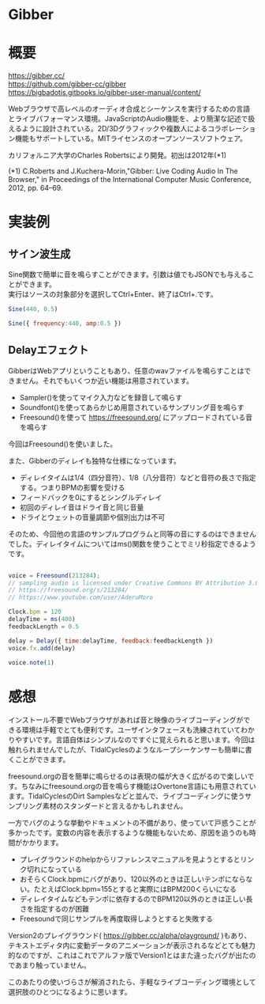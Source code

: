 Gibber
===

# 概要

https://gibber.cc/  
https://github.com/gibber-cc/gibber  
https://bigbadotis.gitbooks.io/gibber-user-manual/content/

Webブラウザで高レベルのオーディオ合成とシーケンスを実行するための言語とライブパフォーマンス環境。JavaScriptのAudio機能を、より簡潔な記述で扱えるように設計されている。2D/3Dグラフィックや複数人によるコラボレーション機能もサポートしている。MITライセンスのオープンソースソフトウェア。

カリフォルニア大学のCharles Robertsにより開発。初出は2012年(*1)

(*1) C.Roberts and J.Kuchera-Morin,"Gibber: Live Coding Audio In The Browser," in Proceedings of the International Computer Music Conference, 2012, pp. 64–69.

# 実装例

## サイン波生成

Sine関数で簡単に音を鳴らすことができます。引数は値でもJSONでも与えることができます。  
実行はソースの対象部分を選択してCtrl+Enter、終了はCtrl+.です。

```JavaScript
Sine(440, 0.5)

Sine({ frequency:440, amp:0.5 })
```

## Delayエフェクト

GibberはWebアプリということもあり、任意のwavファイルを鳴らすことはできません。それでもいくつか近い機能は用意されています。

* Sampler()を使ってマイク入力などを録音して鳴らす
* Soundfont()を使ってあらかじめ用意されているサンプリング音を鳴らす
* Freesound()を使って https://freesound.org/ にアップロードされている音を鳴らす

今回はFreesound()を使いました。

また、Gibberのディレイも独特な仕様になっています。

* ディレイタイムは1/4（四分音符）、1/8（八分音符）などと音符の長さで指定する。つまりBPMの影響を受ける
* フィードバックを0にするとシングルディレイ
* 初回のディレイ音はドライ音と同じ音量
* ドライとウェットの音量調節や個別出力は不可

そのため、今回他の言語のサンプルプログラムと同等の音にするのはできませんでした。ディレイタイムについてはms()関数を使うことでミリ秒指定できるようです。

```JavaScript

voice = Freesound(213284);
// sampling audio is licensed under Creative Commons BY Attribution 3.0 AderuMoro.
// https://freesound.org/s/213284/
// https://www.youtube.com/user/AderuMoro

Clock.bpm = 120
delayTime = ms(400)
feedbackLength = 0.5

delay = Delay({ time:delayTime, feedback:feedbackLength })
voice.fx.add(delay)

voice.note(1)
```

# 感想

インストール不要でWebブラウザがあれば音と映像のライブコーディングができる環境は手軽でとても便利です。ユーザインタフェースも洗練されていてわかりやすいです。言語自体はシンプルなのですぐに覚えられると思います。今回は触れられませんでしたが、TidalCyclesのようなループシーケンサーも簡単に書くことができます。

freesound.orgの音を簡単に鳴らせるのは表現の幅が大きく広がるので楽しいです。ちなみにfreesound.orgの音を鳴らす機能はOvertone言語にも用意されています。TidalCyclesのDirt Samplesなどと並んで、ライブコーディングに使うサンプリング素材のスタンダードと言えるかもしれません。

一方でバグのような挙動やドキュメントの不備があり、使っていて戸惑うことが多かったです。変数の内容を表示するような機能もないため、原因を追うのも時間がかかります。

* プレイグラウンドのhelpからリファレンスマニュアルを見ようとするとリンク切れになっている
* おそらくClock.bpmにバグがあり、120以外のときは正しいテンポにならない。たとえばClock.bpm=155とすると実際にはBPM200くらいになる
* ディレイタイムなどもテンポに依存するのでBPM120以外のときは正しい長さを指定するのが困難
* Freesoundで同じサンプルを再度取得しようとすると失敗する

Version2のプレイグラウンド( https://gibber.cc/alpha/playground/ )もあり、テキストエディタ内に変動データのアニメーションが表示されるなどとても魅力的なのですが、これはこれでアルファ版でVersion1とはまた違ったバグが出たのであまり触っていません。

このあたりの使いづらさが解消されたら、手軽なライブコーディング環境として選択肢のひとつになるように思います。

